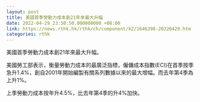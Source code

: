 ```yaml
---
layout: post
title: 美國首季勞動力成本創21年來最大升幅
date: 2022-04-29 23:50:50.000000000 +08:00
link: https://news.rthk.hk/rthk/ch/component/k2/1646398-20220429.htm
categories: rthk
---
```


美國首季勞動力成本創21年來最大升幅。

美國勞工部表示，衡量勞動力成本的最廣泛指標，僱傭成本指數(ECI)在首季按季急升1.4%，創自2001年開始編製有關系列數據以來的最大增幅。而去年第4季為上升1%。

上季勞動力成本按年升4.5%，比去年第4季的升4%加快。
